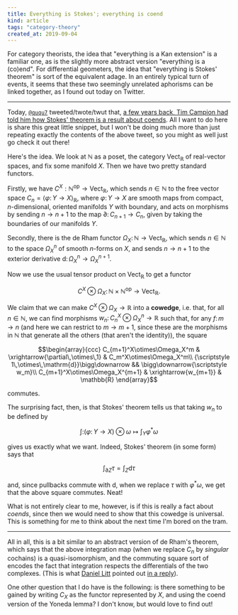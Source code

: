 ```yaml
---
title: Everything is Stokes'; everything is coend
kind: article
tags: "category-theory"
created_at: 2019-09-04
---
```


For category theorists, the idea that "everything is a Kan extension" is a familiar one, as is the slightly more abstract version "everything is a (co)end". For differential geometers, the idea that "everything is Stokes' theorem" is sort of the equivalent adage. In an entirely typical turn of events, it seems that these two seemingly unrelated aphorisms can be linked together, as I found out today on Twitter.

<!-- more -->

---

Today, [`@ququ7`](https://twitter.com/ququ7) tweeted/twote/twut that, [a few years back, Tim Campion had told him how Stokes' theorem is a result about coends](https://twitter.com/ququ7/status/1169048827703287814). All I want to do here is share this great little snippet, but I won't be doing much more than just repeating exactly the contents of the above tweet, so you might as well just go check it out there!

Here's the idea. We look at $\mathbb{N}$ as a poset, the category $\mathsf{Vect}_\mathbb{R}$ of real-vector spaces, and fix some manifold $X$. Then we have two pretty standard functors.

Firstly, we have $C^X:\mathbb{N}^\mathrm{op}\to\mathsf{Vect}_\mathbb{R}$, which sends $n\in\mathbb{N}$ to the free vector space $C_n=\langle\varphi\colon Y\to X\rangle_\mathbb{R}$, where $\varphi\colon Y\to X$ are smooth maps from compact, $n$-dimensional, oriented manifolds $Y$ with boundary, and acts on morphisms by sending $n\to n+1$ to the map $\partial\colon C_{n+1}\to C_n$, given by taking the boundaries of our manifolds $Y$.

Secondly, there is the de Rham functor $\Omega_X\colon\mathbb{N}\to\mathsf{Vect}_\mathbb{R}$, which sends $n\in\mathbb{N}$ to the space $\Omega_X^n$ of smooth $n$-forms on $X$, and sends $n\to n+1$ to the exterior derivative $\mathrm{d}\colon\Omega_X^n\to\Omega_X^{n+1}$.

Now we use the usual tensor product on $\mathsf{Vect}_\mathbb{R}$ to get a functor

$$C^X\otimes\Omega_X\colon\mathbb{N}\times\mathbb{N}^\mathrm{op}\to\mathsf{Vect}_\mathbb{R}.$$

We claim that we can make $C^X\otimes\Omega_X\to\mathbb{R}$ into a **cowedge**, i.e. that, for all $n\in\mathbb{N}$, we can find morphisms $w_n\colon C_n^X\otimes\Omega_X^n\to\mathbb{R}$ such that, for any $f\colon m\to n$ (and here we can restrict to $m\to m+1$, since these are the morphisms in $\mathbb{N}$ that generate all the others (that aren't the identity)), the square

$$\begin{array}{ccc}
    C_{m+1}^X\otimes\Omega_X^m & \xrightarrow{\partial\,\otimes\,1} & C_m^X\otimes\Omega_X^m\\
    {\scriptstyle 1\,\otimes\,\mathrm{d}}\bigg\downarrow && \bigg\downarrow{\scriptstyle w_m}\\
    C_{m+1}^X\otimes\Omega_X^{m+1} & \xrightarrow{w_{m+1}} & \mathbb{R}
\end{array}$$

commutes.

The surprising fact, then, is that Stokes' theorem tells us that taking $w_n$ to be defined by

$$\int\colon(\varphi\colon Y\to X)\otimes\omega \mapsto \int_Y \varphi^*\omega$$

gives us exactly what we want. Indeed, Stokes' theorem (in some form) says that

$$\int_{\partial Z}\tau=\int_Z \mathrm{d}\tau$$

and, since pullbacks commute with $\mathrm{d}$, when we replace $\tau$ with $\varphi^*\omega$, we get that the above square commutes. Neat!

What is not entirely clear to me, however, is if this is really a fact about _coends_, since then we would need to show that this cowedge is universal. This is something for me to think about the next time I'm bored on the tram.

---

All in all, this is a bit similar to an abstract version of de Rham's theorem, which says that the above integration map (when we replace $C_n$ by _singular_ cochains) is a quasi-isomorphism, and the commuting square sort of encodes the fact that integration respects the differentials of the two complexes. (This is what [Daniel Litt](https://twitter.com/littmath) pointed out [in a reply](https://twitter.com/littmath/status/1169081052100530177)).

One other question that I do have is the following: is there something to be gained by writing $C_X$ as the functor represented by $X$, and using the coend version of the Yoneda lemma? I don't know, but would love to find out!